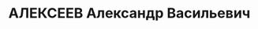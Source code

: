 ---
title: АЛЕКСЕЕВ Александр Васильевич
description: "Род. в 1905, Куйбышевский край, с. Павлово, Россия, русский. Род занятий:\
  \ старший инспектор ГХИ в Поти. \n  Осужден Тройкой при НКВД ГССР 13.12.1937. Мера\
  \ наказания: расстрел с конфискацией личного имущества. Дата расстрела: 15.12.1937"
---